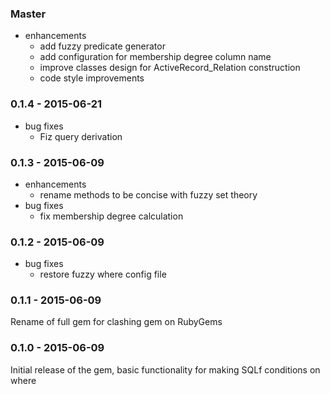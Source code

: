 ### Master

* enhancements
    * add fuzzy predicate generator
    * add configuration for membership degree column name
    * improve classes design for ActiveRecord_Relation construction
    * code style improvements

### 0.1.4 - 2015-06-21

* bug fixes
    * Fiz query derivation

### 0.1.3 - 2015-06-09

* enhancements
    * rename methods to be concise with fuzzy set theory
* bug fixes
    * fix membership degree calculation

### 0.1.2 - 2015-06-09

* bug fixes
    * restore fuzzy where config file

### 0.1.1 - 2015-06-09

Rename of full gem for clashing gem on RubyGems

### 0.1.0 - 2015-06-09

Initial release of the gem, basic functionality for making SQLf conditions on where
